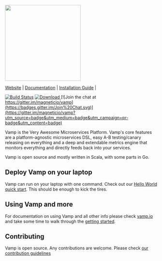 <img src="http://vamp.io/images/logo.svg" width="250px" />

[Website](http://vamp.io) |
[Documentation](http://vamp.io/documentation) |
[Installation Guide](http://vamp.io/documentation/installation/) |

[![Build Status](https://travis-ci.org/magneticio/vamp.svg?branch=master)](https://travis-ci.org/magneticio/vamp-core) [ ![Download](https://api.bintray.com/packages/magnetic-io/downloads/vamp/images/download.svg) ](https://bintray.com/magnetic-io/downloads/vamp/_latestVersion) [![Join the chat at https://gitter.im/magneticio/vamp](https://badges.gitter.im/Join%20Chat.svg)](https://gitter.im/magneticio/vamp?utm_source=badge&utm_medium=badge&utm_campaign=pr-badge&utm_content=badge)

Vamp is the Very Awesome Microservices Platform. Vamp's core features are a platform-agnostic microservices DSL, easy A-B testing/canary releasing on everything and a deep and extendable metrics engine that monitors everything and directly feeds back into your services.

Vamp is open source and mostly written in Scala, with some
parts in Go.

## Deploy Vamp on your laptop

Vamp can run on your laptop with one command. Check out our [Hello World quick start](http://vamp.io/documentation/installation/hello-world/). This should be enough to kick the tires.

## Using Vamp and more

For documentation on using Vamp and all other info please check [vamp.io](http://vamp.io/documentation/using-vamp/artifacts/) and
take some time to walk through the [getting started](http://vamp.io/documentation/tutorials/).

## Contributing

Vamp is open source. Any contributions are welcome. Please check [our contribution guidelines](https://github.com/magneticio/vamp/blob/master/CONTRIBUTING.md)


